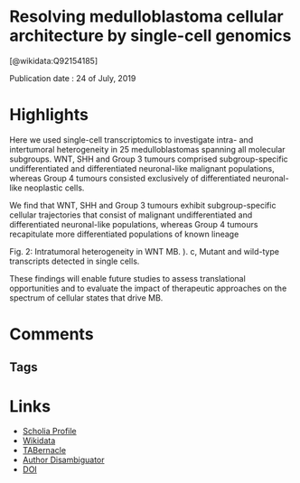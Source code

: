 
Resolving medulloblastoma cellular architecture by single-cell genomics
=======================================================================
  
  [@wikidata:Q92154185]  
  
Publication date : 24 of July, 2019  

# Highlights

Here we used single-cell transcriptomics to investigate intra- and intertumoral heterogeneity in 25 medulloblastomas spanning all molecular subgroups. WNT, SHH and Group 3 tumours comprised subgroup-specific undifferentiated and differentiated neuronal-like malignant populations, whereas Group 4 tumours consisted exclusively of differentiated neuronal-like neoplastic cells. 


We find that WNT, SHH and Group 3 tumours exhibit subgroup-specific cellular trajectories that consist of malignant undifferentiated and differentiated neuronal-like populations, whereas Group 4 tumours recapitulate more differentiated populations of known lineage

Fig. 2: Intratumoral heterogeneity in WNT MB.
). c, Mutant and wild-type transcripts detected in single cells. 

<!-- Nice figure, showcases the heterogeneity quite nicely. -->

These findings will enable future studies to assess translational opportunities and to evaluate the impact of therapeutic approaches on the spectrum of cellular states that drive MB.


# Comments

## Tags

# Links
  
 * [Scholia Profile](https://scholia.toolforge.org/work/Q92154185)  
 * [Wikidata](https://www.wikidata.org/wiki/Q92154185)  
 * [TABernacle](https://tabernacle.toolforge.org/?#/tab/manual/Q92154185/P921%3BP4510)  
 * [Author Disambiguator](https://author-disambiguator.toolforge.org/work_item_oauth.php?id=Q92154185&batch_id=&match=1&author_list_id=&doit=Get+author+links+for+work)  
 * [DOI](https://doi.org/10.1038/S41586-019-1434-6)  
